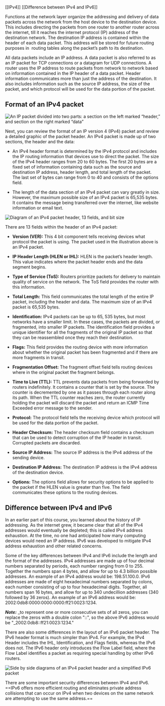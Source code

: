 [[IPv4]] [[Difference between IPv4 and IPv6]]

Functions at the network layer organize the addressing and delivery of data packets across the network from the host device to the destination device. This includes directing the packets from one router to another router across the internet, till it reaches the internet protocol (IP) address of the destination network. The destination IP address is contained within the header of each data packet. This address will be stored for future routing purposes in  routing tables along the packet’s path to its destination.

All data packets include an IP address. A data packet is also referred to as an IP packet for TCP connections or a datagram for UDP connections. A router uses the IP address to route packets from network to network based on information contained in the IP header of a data packet. Header information communicates more than just the address of the destination. It also includes information such as the source IP address, the size of the packet, and which protocol will be used for the data portion of the packet. 

## Format of an IPv4 packet

![An IP packet divided into two parts: a section on the left marked “header,” and section on the right marked “data”](https://d3c33hcgiwev3.cloudfront.net/imageAssetProxy.v1/NHNCeVwQQCCcfSTfEUTolg_afd9af6faf854e3db824471a7f2e56f1_CS_R-044_Edited_IP-packet-header-and-data-final.png?expiry=1721347200000&hmac=YtDF3tKwcVlS_k2Ex7VMecGLza4IQ1Ub_iaYWzA0Tn4)

Next, you can review the format of an IP version 4 (IPv4) packet and review a detailed graphic of the packet header. An IPv4 packet is made up of two sections, the header and the data:

- An IPv4 header format is determined by the IPv4 protocol and includes the IP routing information that devices use to direct the packet. The size of the IPv4 header ranges from 20 to 60 bytes. The first 20 bytes are a fixed set of information containing data such as the source and destination IP address, header length, and total length of the packet. The last set of bytes can range from 0 to 40 and consists of the options field.
    
- The length of the data section of an IPv4 packet can vary greatly in size. However, the maximum possible size of an IPv4 packet is 65,535 bytes. It contains the message being transferred over the internet, like website information or email text.
    

![Diagram of an IPv4 packet header, 13 fields, and bit size](https://d3c33hcgiwev3.cloudfront.net/imageAssetProxy.v1/ZlTJLULmT_-iQusFt5gHLA_34841ae20ac344f4a0248aebe8f0d6f1_CS_R-044_Edited_Pv4-packet-header-14-field.png?expiry=1721347200000&hmac=6ufREgV93_B_VWxPvoZdmxff97F0hl85OUyMKaYWjAk)

There are 13 fields within the header of an IPv4 packet:

- **Version (VER):** This 4 bit component tells receiving devices what protocol the packet is using. The packet used in the illustration above is an IPv4 packet.
    
- **IP Header Length (HLEN or IHL):** HLEN is the packet’s header length. This value indicates where the packet header ends and the data segment begins. 
    
- **Type of Service (ToS):** Routers prioritize packets for delivery to maintain quality of service on the network. The ToS field provides the router with this information.
    
- **Total Length:** This field communicates the total length of the entire IP packet, including the header and data. The maximum size of an IPv4 packet is 65,535 bytes.
    
- **Identification:** IPv4 packets can be up to 65, 535 bytes, but most networks have a smaller limit. In these cases, the packets are divided, or fragmented, into smaller IP packets. The identification field provides a unique identifier for all the fragments of the original IP packet so that they can be reassembled once they reach their destination.
    
- **Flags:** This field provides the routing device with more information about whether the original packet has been fragmented and if there are more fragments in transit.
    
- **Fragmentation Offset:** The fragment offset field tells routing devices where in the original packet the fragment belongs.
    
- **Time to Live (TTL):** TTL prevents data packets from being forwarded by routers indefinitely. It contains a counter that is set by the source. The counter is decremented by one as it passes through each router along its path. When the TTL counter reaches zero, the router currently holding the packet will discard the packet and return an ICMP Time Exceeded error message to the sender. 
    
- **Protocol:** The protocol field tells the receiving device which protocol will be used for the data portion of the packet.
    
- **Header Checksum:** The header checksum field contains a checksum that can be used to detect corruption of the IP header in transit. Corrupted packets are discarded.
    
- **Source IP Address:** The source IP address is the IPv4 address of the sending device.
    
- **Destination IP Address:** The destination IP address is the IPv4 address of the destination device.
    
- **Options:** The options field allows for security options to be applied to the packet if the HLEN value is greater than five. The field communicates these options to the routing devices.
    

## Difference between IPv4 and IPv6

In an earlier part of this course, you learned about the history of IP addressing. As the internet grew, it became clear that all of the IPv4 addresses would eventually be depleted; this is called IPv4 address exhaustion. At the time, no one had anticipated how many computing devices would need an IP address. IPv6 was developed to mitigate IPv4 address exhaustion and other related concerns. 

Some of the key differences between IPv4 and IPv6 include the length and the format of the addresses. IPv4 addresses are made up of four decimal numbers separated by periods, each number ranging from 0 to 255. Together the numbers span 4 bytes, and allow for up to 4.3 billion possible addresses. An example of an IPv4 address would be: 198.51.100.0. IPv6 addresses are made of eight hexadecimal numbers separated by colons, each number consisting of up to four hexadecimal digits. Together, all numbers span 16 bytes, and allow for up to 340 undecillion addresses (340 followed by 36 zeros). An example of an IPv6 address would be: 2002:0db8:0000:0000:0000:ff21:0023:1234.

_**Note:**_ _to represent one or more consecutive sets of all zeros, you can replace the zeros with a double colon "::", so the above IPv6 address would be "_2002:0db8::ff21:0023:1234."

There are also some differences in the layout of an IPv6 packet header. The IPv6 header format is much simpler than IPv4. For example, the IPv4 Header includes the IHL, Identification, and Flags fields, whereas the IPv6 does not. The IPv6 header only introduces the Flow Label field, where the Flow Label identifies a packet as requiring special handling by other IPv6 routers. 

![Side by side diagrams of an IPv4 packet header and a simplified IPv6 packet](https://d3c33hcgiwev3.cloudfront.net/imageAssetProxy.v1/PNld6YkmQNWyhZjFFHvC-Q_eb474e5ee3b3416fbc06a639503342f1_CS_R-044_IPv4-and-IPv6.png?expiry=1721347200000&hmac=QpHy9Q9CoDrM87AwxzmVIha_N5KQufftRnXiCl6HXJY)

There are some important security differences between IPv4 and IPv6. ==IPv6 offers more efficient routing and eliminates private address collisions that can occur on IPv4 when two devices on the same network are attempting to use the same address.==
